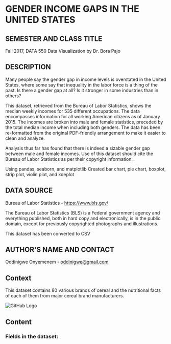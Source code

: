 # GENDER INCOME GAPS IN THE UNITED STATES

## SEMESTER AND CLASS TITLE

Fall 2017, DATA 550 Data Visualization by Dr. Bora Pajo

## DESCRIPTION

Many people say the gender gap in income levels is overstated in the United States, where some say that inequality in the labor force is a thing of the past. Is there a gender gap at all? Is it stronger in some industries than in others?

This dataset, retrieved from the Bureau of Labor Statistics, shows the median weekly incomes for 535 different occupations. The data encompasses information for all working American citizens as of January 2015. The incomes are broken into male and female statistics, preceded by the total median income when including both genders. The data has been re-formatted from the original PDF-friendly arrangement to make it easier to clean and analyze.

Analysis thus far has found that there is indeed a sizable gender gap between male and female incomes. Use of this dataset should cite the Bureau of Labor Statistics as per their copyright information:


Using pandas, seaborn, and matplotlib 
Created bar chart, pie chart, boxplot, strip plot, violin plot, and kdeplot 



## DATA SOURCE 

Bureau of Labor Statistics - https://www.bls.gov/

The Bureau of Labor Statistics (BLS) is a Federal government agency and everything published, both in hard copy and electronically, is in the public domain, except for previously copyrighted photographs and illustrations. 

This dataset has been converted to CSV

## AUTHOR'S NAME AND CONTACT

Oddinigwe Onyemenem - oddinigwe@gmail.com

## Context

This dataset contains 80 various brands of cereal and the nutritional facts of each of them from major cereal brand manufacturers. 

![GitHub Logo](cerealpic.png)

## Content

### Fields in the dataset:
